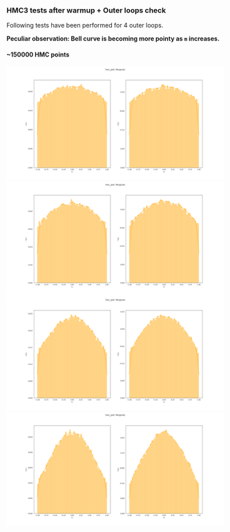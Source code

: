 ### HMC3 tests after warmup + Outer loops check

Following tests have been performed for 4 outer loops.

**Peculiar observation: Bell curve is becoming more pointy as `m` increases.**

#### ~150000 HMC points

![](Figure_1.png)
![](Figure_2.png)
![](Figure_3.png)
![](Figure_4.png)
